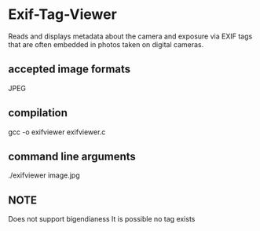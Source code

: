 # Exif-Tag-Viewer
Reads and displays metadata about the camera and exposure via EXIF tags that are often embedded in photos taken on digital cameras.

## accepted image formats
JPEG

## compilation
gcc -o exifviewer exifviewer.c

## command line arguments
./exifviewer image.jpg

## NOTE
Does not support bigendianess
It is possible no tag exists
